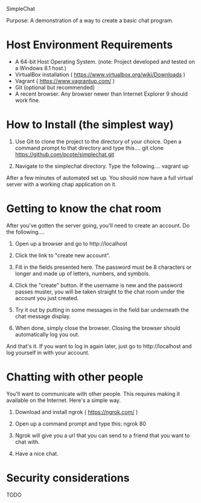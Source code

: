 SimpleChat

Purpose: A demonstration of a way to create a basic chat program.

Host Environment Requirements
=============================
- A 64-bit Host Operating System.  (note: Project developed and tested on a Windows 8.1 host.)
- VirtualBox installation ( https://www.virtualbox.org/wiki/Downloads )
- Vagrant ( https://www.vagrantup.com/ )
- Git (optional but recommended)
- A recent browser.  Any browser newer than Internet Explorer 9 should work fine.


How to Install (the simplest way)
=================================
1. Use Git to clone the project to the directory of your choice.  Open a command prompt to that directory and type this....
git clone https://github.com/pcote/simplechat.git

2. Navigate to the simplechat directory.  Type the following....
vagrant up

After a few minutes of automated set up.  You should now have a full virtual server with a working chap application on it.


Getting to know the chat room
=============================
After you've gotten the server going, you'll need to create an account.  Do the following....

1.  Open up a browser and go to http://localhost

2.  Click the link to "create new account".

3.  Fill in the fields presented here.  The password must be 8 characters or longer and made up of letters, numbers, and symbols.

4.  Click the "create" button.  If the username is new and the password passes muster, you will be taken straight to the chat room under the account you just created.

5.  Try it out by putting in some messages in the field bar underneath the chat message display.

6.  When done, simply close the browser.  Closing the browser should automatically log you out.


And that's it.  If you want to log in again later, just go to http://localhost and log yourself in with your account.

Chatting with other people
==========================
You'll want to communicate with other people.  This requires making it available on the Internet.  Here's a simple way.

1.  Download and install ngrok ( https://ngrok.com/ )

2.  Open up a command prompt and type this:
ngrok 80

3.  Ngrok will give you a url that you can send to a friend that you want to chat with.

4.  Have a nice chat.


Security considerations
========================
TODO

